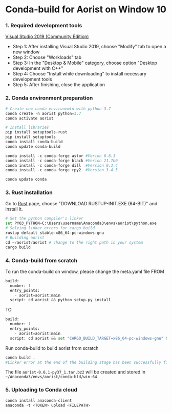 # Conda-build for Aorist on Window 10
### 1. Required development tools
[Visual Studio 2019 (Community Edition)](https://visualstudio.microsoft.com/thank-you-downloading-visual-studio/?sku=Community&rel=16)

- Step 1: After installing Visual Studio 2019, choose "Modify" tab to open a new window 
- Step 2: Choose "Workloads" tab
- Step 3: In the "Desktop & Mobile" category, choose option "Desktop development with C++"
- Step 4: Choose "Install while downloading" to install necessary development tools
- Step 5: After finishing, close the application

### 2. Conda environment preparation
```python
# Create new conda environemtn with python 3.7
conda create -n aorist python=3.7
conda activate aorist

# Install libraries
pip install setuptools-rust
pip install setuptools
conda install conda-build
conda update conda-build

conda install -c conda-forge astor #Verion 0.8.1
conda install -c conda-forge black #Verion 21.7b0
conda install -c conda-forge dill  #Version 0.3.4
conda install -c conda-forge rpy2  #Version 3.4.5

conda update conda
```

### 3. Rust installation
Go to [Rust](https://www.rust-lang.org/tools/install) page, choose "DOWNLOAD RUSTUP-INIT.EXE (64-BIT)" and install it.

```python
# Set the python compiler's linker 
set PYO3_PYTHON=C:\Users\username\Anaconda3\envs\aorist\python.exe
# Solving linker errors for cargo build 
rustup default stable-x86_64-pc-windows-gnu 
# Building aorist 
cd ~/aorist/aorist # change to the right path in your system 
cargo build
```

### 4. Conda-build from scratch
To run the conda-build on window, please change the meta.yaml file 
FROM
```python
build:
  number: 1
  entry_points:
    - aorist=aorist:main
  script: cd aorist && python setup.py install 
```
TO
```python
build:
  number: 1
  entry_points:
    - aorist=aorist:main
  script: cd aorist && set "CARGO_BUILD_TARGET=x86_64-pc-windows-gnu" && python setup.py install 
```
Run conda-build to build aorist from scratch
```python
conda build .
#Linker error at the end of the building stage has been successfully fixed)
```
The file `aorist-0.0.1-py37_1.tar.bz2` will be created and stored in `~/Anaconda3/envs/aorist/conda-bld/win-64`

### 5. Uploading to Conda cloud
```python
conda install anaconda-client
anaconda -t <TOKEN> upload <FILEPATH>
```
